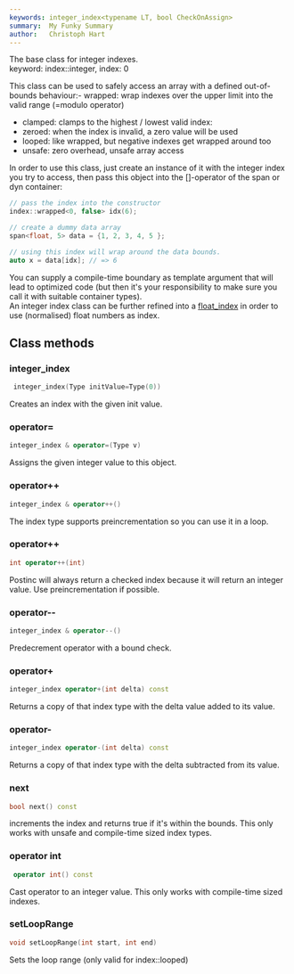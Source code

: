 ```yaml
---
keywords: integer_index<typename LT, bool CheckOnAssign> 
summary:  My Funky Summary
author:   Christoph Hart
---
```


The base class for integer indexes.  
keyword: index::integer, index: 0  

This class can be used to safely access an array with a defined out-of-bounds behaviour:- wrapped: wrap indexes over the upper limit into the valid range (=modulo operator)  
- clamped: clamps to the highest / lowest valid index:  
- zeroed: when the index is invalid, a zero value will be used  
- looped: like wrapped, but negative indexes get wrapped around too  
- unsafe: zero overhead, unsafe array access  
  
In order to use this class, just create an instance of it with the integer index you try to access, then pass this object into the []-operator of the span<T> or dyn<T> container:  

```cpp
// pass the index into the constructor
index::wrapped<0, false> idx(6);

// create a dummy data array
span<float, 5> data = {1, 2, 3, 4, 5 };

// using this index will wrap around the data bounds.
auto x = data[idx]; // => 6
```

  
You can supply a compile-time boundary as template argument that will lead to optimized code (but then it's your responsibility to make sure you call it with suitable container types).  
An integer index class can be further refined into a [float_index](/scriptnode/snex_api/index_types/float_index/) in order to use (normalised) float numbers as index.   

## Class methods

### integer_index

```cpp
 integer_index(Type initValue=Type(0))
```

Creates an index with the given init value.   

### operator=

```cpp
integer_index & operator=(Type v)
```

Assigns the given integer value to this object.   

### operator++

```cpp
integer_index & operator++()
```

The index type supports preincrementation so you can use it in a loop.   

### operator++

```cpp
int operator++(int)
```

Postinc will always return a checked index because it will return an integer value. Use preincrementation if possible.   

### operator--

```cpp
integer_index & operator--()
```

Predecrement operator with a bound check.   

### operator+

```cpp
integer_index operator+(int delta) const
```

Returns a copy of that index type with the delta value added to its value.   

### operator-

```cpp
integer_index operator-(int delta) const
```

Returns a copy of that index type with the delta subtracted from its value.   

### next

```cpp
bool next() const
```

increments the index and returns true if it's within the bounds. This only works with unsafe and compile-time sized index types.   

### operator int

```cpp
 operator int() const
```

Cast operator to an integer value. This only works with compile-time sized indexes.   

### setLoopRange

```cpp
void setLoopRange(int start, int end)
```

Sets the loop range (only valid for index::looped)   
